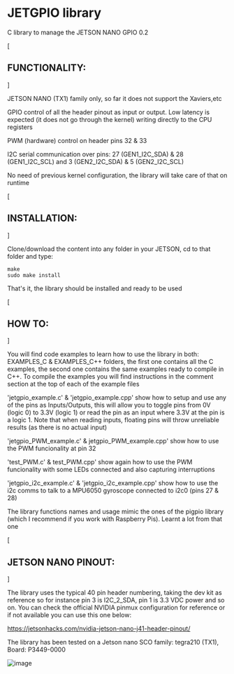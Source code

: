 # JETGPIO library

C library to manage the JETSON NANO GPIO 0.2

[<h2 align="left">FUNCTIONALITY:</h2>]

JETSON NANO (TX1) family only, so far it does not support the Xaviers,etc

GPIO control of all the header pinout as input or output. Low latency is expected (it does not go through the kernel) writing directly to the CPU registers

PWM (hardware) control on header pins 32 & 33 

I2C serial communication over pins: 27 (GEN1_I2C_SDA) & 28 (GEN1_I2C_SCL)  and 3 (GEN2_I2C_SDA) & 5 (GEN2_I2C_SCL)
  
No need of previous kernel configuration, the library will take care of that on runtime
  
  
[<h2 align="left">INSTALLATION:</h2>]
 
Clone/download the content into any folder in your JETSON, cd to that folder and type:
  
    make                                                     
    sudo make install                                             
  
That's it, the library should be installed and ready to be used
  
[<h2 align="left">HOW TO:</h2>] 
 
You will find code examples to learn how to use the library in both: EXAMPLES_C & EXAMPLES_C++ folders, the first one contains all the C examples, the second one contains the same examples ready to compile in C++. To compile the examples you will find instructions in the comment section at the top of each of the example files

'jetgpio_example.c' & 'jetgpio_example.cpp' show how to setup and use any of the pins as Inputs/Outputs, this will allow you to toggle pins from 0V (logic 0) to 3.3V (logic 1) or read the pin as an input where 3.3V at the pin is a logic 1. Note that when reading inputs, floating pins will throw unreliable results (as there is no actual input)

'jetgpio_PWM_example.c' & jetgpio_PWM_example.cpp' show how to use the PWM funcionality at pin 32

'test_PWM.c' & test_PWM.cpp' show again how to use the PWM funcionality with some LEDs connected and also capturing interruptions

'jetgpio_i2c_example.c' & 'jetgpio_i2c_example.cpp' show how to use the i2c comms to talk to a MPU6050 gyroscope connected to i2c0 (pins 27 & 28)

The library functions names and usage mimic the ones of the pigpio library (which I recommend if you work with Raspberry Pis). Learnt a lot from that one
    
[<h2 align="left">JETSON NANO PINOUT:</h2>] 

The library uses the typical 40 pin header numbering, taking the dev kit as reference so for instance pin 3 is I2C_2_SDA, pin 1 is 3.3 VDC power and so on. You can check the official NVIDIA pinmux configuration for reference or if not available you can use this one below:

https://jetsonhacks.com/nvidia-jetson-nano-j41-header-pinout/

The library has been tested on a Jetson nano SCO family: tegra210 (TX1), Board: P3449-0000


![image](https://user-images.githubusercontent.com/47650457/164944765-998ca31c-d72c-4d2b-8cbc-7bea594ce8d5.png)








